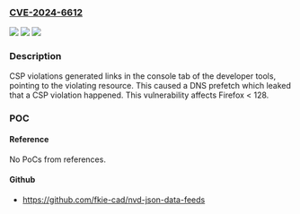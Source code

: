 ### [CVE-2024-6612](https://cve.mitre.org/cgi-bin/cvename.cgi?name=CVE-2024-6612)
![](https://img.shields.io/static/v1?label=Product&message=Firefox&color=blue)
![](https://img.shields.io/static/v1?label=Version&message=unspecified%3C%20128%20&color=brighgreen)
![](https://img.shields.io/static/v1?label=Vulnerability&message=CSP%20violation%20leakage%20when%20using%20devtools&color=brighgreen)

### Description

CSP violations generated links in the console tab of the developer tools, pointing to the violating resource. This caused a DNS prefetch which leaked that a CSP violation happened. This vulnerability affects Firefox < 128.

### POC

#### Reference
No PoCs from references.

#### Github
- https://github.com/fkie-cad/nvd-json-data-feeds

